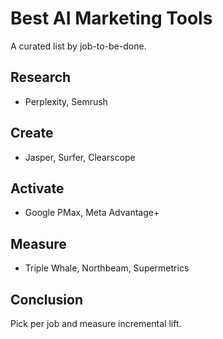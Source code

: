 # Best AI Marketing Tools

A curated list by job-to-be-done.

## Research
- Perplexity, Semrush

## Create
- Jasper, Surfer, Clearscope

## Activate
- Google PMax, Meta Advantage+

## Measure
- Triple Whale, Northbeam, Supermetrics

## Conclusion
Pick per job and measure incremental lift.
